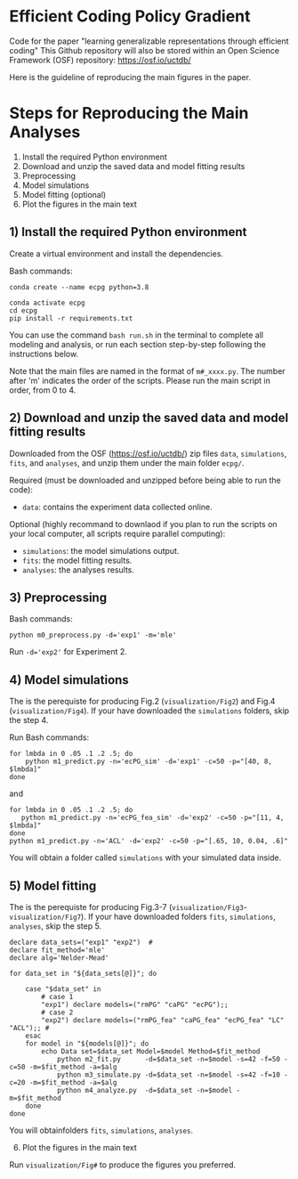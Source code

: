 # Efficient Coding Policy Gradient

Code for the paper "learning generalizable representations through efficient coding"
This Github repository will also be stored within an Open Science Framework (OSF) repository: https://osf.io/uctdb/

Here is the guideline of reproducing the main figures in the paper. 

# Steps for Reproducing the Main Analyses
1. Install the required Python environment
2. Download and unzip the saved data and model fitting results
3. Preprocessing
4. Model simulations
5. Model fitting (optional)
6. Plot the figures in the main text

## 1) Install the required Python environment

Create a virtual environment and install the dependencies.

Bash commands:
```
conda create --name ecpg python=3.8
```
```
conda activate ecpg
cd ecpg
pip install -r requirements.txt
```
You can use the command `bash run.sh` in the terminal to complete all modeling and analysis, or run each section step-by-step following the instructions below.

Note that the main files are named in the format of `m#_xxxx.py`. The number after 'm' indicates the order of the scripts. Please run the main script in order, from 0 to 4. 

## 2) Download and unzip the saved data and model fitting results

Downloaded from the OSF (https://osf.io/uctdb/) zip files `data`, `simulations`, `fits`, and `analyses`, and unzip them under the main folder `ecpg/`.

Required (must be downloaded and unzipped before being able to run the code): 
* `data`: contains the experiment data collected online. 

Optional (highly recommand to downlaod if you plan to run the scripts on your local computer, all scripts require parallel computing): 
* `simulations`: the model simulations output.
* `fits`: the model fitting results.
* `analyses`: the analyses results. 

## 3) Preprocessing

Bash commands:
```
python m0_preprocess.py -d='exp1' -m='mle'
```
Run `-d='exp2'` for Experiment 2.

## 4) Model simulations

The is the perequiste for producing Fig.2 (`visualization/Fig2`) and Fig.4 (`visualization/Fig4`). If your have downloaded the `simulations` folders, skip the step 4.

Run Bash commands:
```
for lmbda in 0 .05 .1 .2 .5; do
    python m1_predict.py -n='ecPG_sim' -d='exp1' -c=50 -p="[40, 8, $lmbda]"
done
```
and 
```
for lmbda in 0 .05 .1 .2 .5; do
   python m1_predict.py -n='ecPG_fea_sim' -d='exp2' -c=50 -p="[11, 4, $lmbda]"
done
python m1_predict.py -n='ACL' -d='exp2' -c=50 -p="[.65, 10, 0.04, .6]"
```
You will obtain a folder called `simulations` with your simulated data inside. 

## 5) Model fitting

The is the perequiste for producing Fig.3-7 (`visualization/Fig3`-`visualization/Fig7`). If your have downloaded folders `fits`, `simulations`, `analyses`, skip the step 5.

```
declare data_sets=("exp1" "exp2")  #
declare fit_method='mle'
declare alg='Nelder-Mead'

for data_set in "${data_sets[@]}"; do

    case "$data_set" in
        # case 1
        "exp1") declare models=("rmPG" "caPG" "ecPG");; 
        # case 2 
        "exp2") declare models=("rmPG_fea" "caPG_fea" "ecPG_fea" "LC" "ACL");; # 
    esac 
    for model in "${models[@]}"; do  
        echo Data set=$data_set Model=$model Method=$fit_method
            python m2_fit.py      -d=$data_set -n=$model -s=42 -f=50 -c=50 -m=$fit_method -a=$alg
            python m3_simulate.py -d=$data_set -n=$model -s=42 -f=10 -c=20 -m=$fit_method -a=$alg
            python m4_analyze.py  -d=$data_set -n=$model -m=$fit_method 
    done
done
```
You will obtainfolders `fits`, `simulations`, `analyses`.

6. Plot the figures in the main text

Run `visualization/Fig#` to produce the figures you preferred.
 










